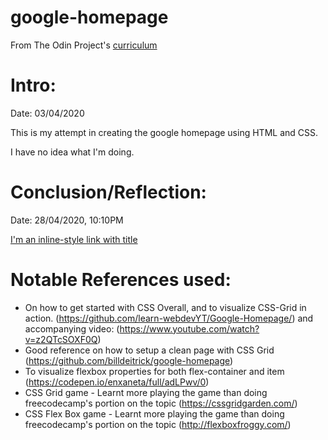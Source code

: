 # google-homepage

From The Odin Project's [curriculum](http://www.theodinproject.com/courses/web-development-101/lessons/html-css)

# Intro:

Date: 03/04/2020

This is my attempt in creating the google homepage using HTML and CSS. 

I have no idea what I'm doing.

# Conclusion/Reflection:

Date: 28/04/2020, 10:10PM

[I'm an inline-style link with title](https://jessumguy.github.io/google-homepage/ "DEMO")

# Notable References used:

* On how to get started with CSS Overall, and to visualize CSS-Grid in action. (https://github.com/learn-webdevYT/Google-Homepage/) and accompanying video: (https://www.youtube.com/watch?v=z2QTcSOXF0Q)
* Good reference on how to setup a clean page with CSS Grid (https://github.com/billdeitrick/google-homepage)
* To visualize flexbox properties for both flex-container and item (https://codepen.io/enxaneta/full/adLPwv/0)
* CSS Grid game - Learnt more playing the game than doing freecodecamp's portion on the topic (https://cssgridgarden.com/)
* CSS Flex Box game - Learnt more playing the game than doing freecodecamp's portion on the topic (http://flexboxfroggy.com/)

